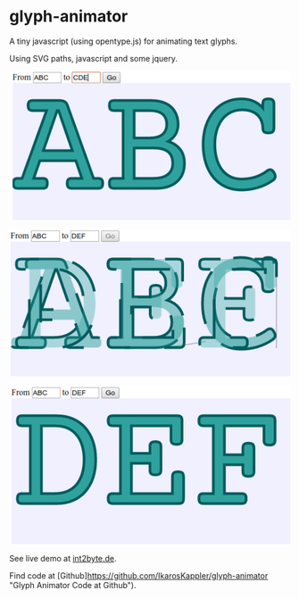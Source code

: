 # glyph-animator
A tiny javascript (using opentype.js) for animating text glyphs.

Using SVG paths, javascript and some jquery.



![Beginning of animation](Screenshot_A.png "Beginning of animation")

![Running animation](Screenshot_B.png "Running animation")

![End state of animation](Screenshot_C.png "End state of animation")


See live demo at [int2byte.de](http://www.int2byte.de/public/glyph-animator/main.html "Glyph Animator Demo").

Find code at [Github]https://github.com/IkarosKappler/glyph-animator "Glyph Animator Code at Github").